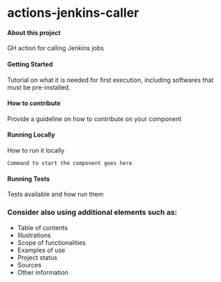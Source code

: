 # actions-jenkins-caller

#### About this project
GH action for calling Jenkins jobs  

#### Getting Started
Tutorial on what it is needed for first execution, including softwares that must be pre-installed.



#### How to contribute
Provide a guideline on how to contribute on your component

#### Running Locally
How to run it locally

```
Command to start the component goes here
```

#### Running Tests
Tests available and how run them

### Consider also using additional elements such as: 

- Table of contents
- Illustrations
- Scope of functionalities 
- Examples of use
- Project status 
- Sources
- Other information

